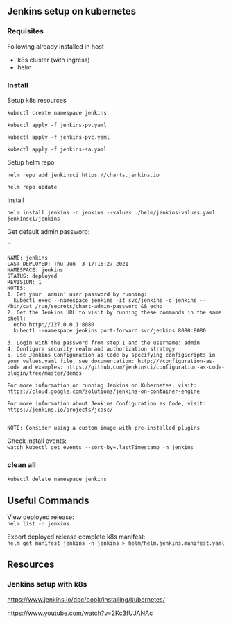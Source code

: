 ## Jenkins setup on kubernetes

### Requisites

Following already installed in host
- k8s cluster (with ingress)
- helm

### Install

Setup k8s resources

`kubectl create namespace jenkins`

`kubectl apply -f jenkins-pv.yaml`

`kubectl apply -f jenkins-pvc.yaml`

`kubectl apply -f jenkins-sa.yaml`

Setup helm repo

`helm repo add jenkinsci https://charts.jenkins.io`

`helm repo update`

Install

`helm install jenkins -n jenkins --values ./helm/jenkins-values.yaml jenkinsci/jenkins`

Get default admin password:

``
```
NAME: jenkins
LAST DEPLOYED: Thu Jun  3 17:16:27 2021
NAMESPACE: jenkins
STATUS: deployed
REVISION: 1
NOTES:
1. Get your 'admin' user password by running:
  kubectl exec --namespace jenkins -it svc/jenkins -c jenkins -- /bin/cat /run/secrets/chart-admin-password && echo
2. Get the Jenkins URL to visit by running these commands in the same shell:
  echo http://127.0.0.1:8080
  kubectl --namespace jenkins port-forward svc/jenkins 8080:8080

3. Login with the password from step 1 and the username: admin
4. Configure security realm and authorization strategy
5. Use Jenkins Configuration as Code by specifying configScripts in your values.yaml file, see documentation: http:///configuration-as-code and examples: https://github.com/jenkinsci/configuration-as-code-plugin/tree/master/demos

For more information on running Jenkins on Kubernetes, visit:
https://cloud.google.com/solutions/jenkins-on-container-engine

For more information about Jenkins Configuration as Code, visit:
https://jenkins.io/projects/jcasc/


NOTE: Consider using a custom image with pre-installed plugins
```

Check install events:  
`watch kubectl get events --sort-by=.lastTimestamp -n jenkins`

### clean all
```
kubectl delete namespace jenkins
```

## Useful Commands

View deployed release:  
`helm list -n jenkins`

Export deployed release complete k8s manifest:  
`helm get manifest jenkins -n jenkins > helm/helm.jenkins.manifest.yaml`

## Resources

### Jenkins setup with k8s

https://www.jenkins.io/doc/book/installing/kubernetes/

https://www.youtube.com/watch?v=2Kc3fUJANAc
